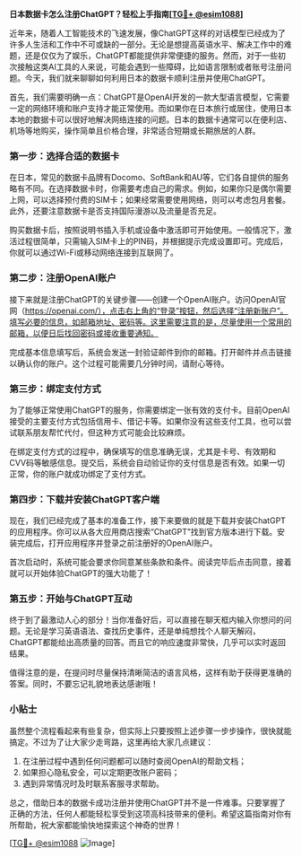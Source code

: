**日本数据卡怎么注册ChatGPT？轻松上手指南[[TG💪+ @esim1088](https://t.me/s/esim1088)]**

近年来，随着人工智能技术的飞速发展，像ChatGPT这样的对话模型已经成为了许多人生活和工作中不可或缺的一部分。无论是想提高英语水平、解决工作中的难题，还是仅仅为了娱乐，ChatGPT都能提供非常便捷的服务。然而，对于一些初次接触这类AI工具的人来说，可能会遇到一些障碍，比如语言限制或者账号注册问题。今天，我们就来聊聊如何利用日本的数据卡顺利注册并使用ChatGPT。

首先，我们需要明确一点：ChatGPT是OpenAI开发的一款大型语言模型，它需要一定的网络环境和账户支持才能正常使用。而如果你在日本旅行或居住，使用日本本地的数据卡可以很好地解决网络连接的问题。日本的数据卡通常可以在便利店、机场等地购买，操作简单且价格合理，非常适合短期或长期旅居的人群。

### **第一步：选择合适的数据卡**
在日本，常见的数据卡品牌有Docomo、SoftBank和AU等，它们各自提供的服务略有不同。在选择数据卡时，你需要考虑自己的需求。例如，如果你只是偶尔需要上网，可以选择预付费的SIM卡；如果经常需要使用网络，则可以考虑包月套餐。此外，还要注意数据卡是否支持国际漫游以及流量是否充足。

购买数据卡后，按照说明书插入手机或设备中激活即可开始使用。一般情况下，激活过程很简单，只需输入SIM卡上的PIN码，并根据提示完成设置即可。完成后，你就可以通过Wi-Fi或移动网络连接到互联网了。

### **第二步：注册OpenAI账户**
接下来就是注册ChatGPT的关键步骤——创建一个OpenAI账户。访问OpenAI官网（https://openai.com/），点击右上角的“登录”按钮，然后选择“注册新账户”。填写必要的信息，如邮箱地址、密码等。这里需要注意的是，尽量使用一个常用的邮箱，以便日后找回密码或接收重要通知。

完成基本信息填写后，系统会发送一封验证邮件到你的邮箱。打开邮件并点击链接以确认你的账户。这个过程可能需要几分钟时间，请耐心等待。

### **第三步：绑定支付方式**
为了能够正常使用ChatGPT的服务，你需要绑定一张有效的支付卡。目前OpenAI接受的主要支付方式包括信用卡、借记卡等。如果你没有这些支付工具，也可以尝试联系朋友帮忙代付，但这种方式可能会比较麻烦。

在绑定支付方式的过程中，确保填写的信息准确无误，尤其是卡号、有效期和CVV码等敏感信息。提交后，系统会自动验证你的支付信息是否有效。如果一切正常，你的账户就成功绑定了支付方式。

### **第四步：下载并安装ChatGPT客户端**
现在，我们已经完成了基本的准备工作，接下来要做的就是下载并安装ChatGPT的应用程序。你可以从各大应用商店搜索“ChatGPT”找到官方版本进行下载。安装完成后，打开应用程序并登录之前注册好的OpenAI账户。

首次启动时，系统可能会要求你同意某些条款和条件。阅读完毕后点击同意，接着就可以开始体验ChatGPT的强大功能了！

### **第五步：开始与ChatGPT互动**
终于到了最激动人心的部分！当你准备好后，可以直接在聊天框内输入你想问的问题。无论是学习英语语法、查找历史事件，还是单纯想找个人聊天解闷，ChatGPT都能给出高质量的回答。而且它的响应速度非常快，几乎可以实时返回结果。

值得注意的是，在提问时尽量保持清晰简洁的语言风格，这样有助于获得更准确的答案。同时，不要忘记礼貌地表达感谢哦！

### **小贴士**
虽然整个流程看起来有些复杂，但实际上只要按照上述步骤一步步操作，很快就能搞定。不过为了让大家少走弯路，这里再给大家几点建议：

1. 在注册过程中遇到任何问题都可以随时查阅OpenAI的帮助文档；
2. 如果担心隐私安全，可以定期更改账户密码；
3. 遇到异常情况时及时联系客服寻求帮助。

总之，借助日本的数据卡成功注册并使用ChatGPT并不是一件难事。只要掌握了正确的方法，任何人都能轻松享受到这项高科技带来的便利。希望这篇指南对你有所帮助，祝大家都能愉快地探索这个神奇的世界！

[[TG💪+ @esim1088](https://t.me/s/esim1088) ![Image](https://i.postimg.cc/4NQfJmqS/Snipaste-2025-05-13-00-14-12.png)]